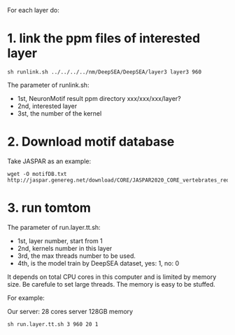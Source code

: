 For each layer do:
# 1. link the ppm files of interested layer

```
sh runlink.sh ../../../../nm/DeepSEA/DeepSEA/layer3 layer3 960
```

The parameter of runlink.sh:

* 1st, NeuronMotif result ppm directory xxx/xxx/xxx/layer?
* 2nd, interested layer
* 3st, the number of the kernel

# 2. Download motif database

Take JASPAR as an example:

```
wget -O motifDB.txt http://jaspar.genereg.net/download/CORE/JASPAR2020_CORE_vertebrates_redundant_pfms_meme.txt
```

# 3. run tomtom

The parameter of run.layer.tt.sh:

* 1st, layer number, start from 1
* 2nd, kernels number in this layer
* 3rd, the max threads number to be used.
* 4th, is the model train by DeepSEA dataset, yes: 1, no: 0

It depends on total CPU cores in this computer and is limited by memory size.
Be carefule to set large threads. The memory is easy to be stuffed.

For example:

Our server: 28 cores server 128GB memory

```
sh run.layer.tt.sh 3 960 20 1
```
